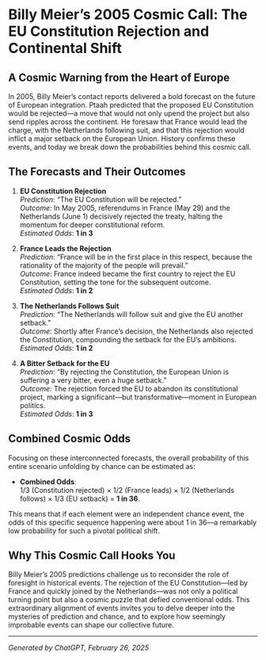 # Billy Meier’s 2005 Cosmic Call: The EU Constitution Rejection and Continental Shift

## A Cosmic Warning from the Heart of Europe  
In 2005, Billy Meier’s contact reports delivered a bold forecast on the future of European integration. Ptaah predicted that the proposed EU Constitution would be rejected—a move that would not only upend the project but also send ripples across the continent. He foresaw that France would lead the charge, with the Netherlands following suit, and that this rejection would inflict a major setback on the European Union. History confirms these events, and today we break down the probabilities behind this cosmic call.

## The Forecasts and Their Outcomes

1. **EU Constitution Rejection**  
   *Prediction*: “The EU Constitution will be rejected.”  
   *Outcome*: In May 2005, referendums in France (May 29) and the Netherlands (June 1) decisively rejected the treaty, halting the momentum for deeper constitutional reform.  
   *Estimated Odds*: **1 in 3**

2. **France Leads the Rejection**  
   *Prediction*: “France will be in the first place in this respect, because the rationality of the majority of the people will prevail.”  
   *Outcome*: France indeed became the first country to reject the EU Constitution, setting the tone for the subsequent outcome.  
   *Estimated Odds*: **1 in 2**

3. **The Netherlands Follows Suit**  
   *Prediction*: “The Netherlands will follow suit and give the EU another setback.”  
   *Outcome*: Shortly after France’s decision, the Netherlands also rejected the Constitution, compounding the setback for the EU’s ambitions.  
   *Estimated Odds*: **1 in 2**

4. **A Bitter Setback for the EU**  
   *Prediction*: “By rejecting the Constitution, the European Union is suffering a very bitter, even a huge setback.”  
   *Outcome*: The rejection forced the EU to abandon its constitutional project, marking a significant—but transformative—moment in European politics.  
   *Estimated Odds*: **1 in 3**

## Combined Cosmic Odds  
Focusing on these interconnected forecasts, the overall probability of this entire scenario unfolding by chance can be estimated as:  

- **Combined Odds**:  
  1/3 (Constitution rejected) × 1/2 (France leads) × 1/2 (Netherlands follows) × 1/3 (EU setback) = **1 in 36**.

This means that if each element were an independent chance event, the odds of this specific sequence happening were about 1 in 36—a remarkably low probability for such a pivotal political shift.

## Why This Cosmic Call Hooks You  
Billy Meier’s 2005 predictions challenge us to reconsider the role of foresight in historical events. The rejection of the EU Constitution—led by France and quickly joined by the Netherlands—was not only a political turning point but also a cosmic puzzle that defied conventional odds. This extraordinary alignment of events invites you to delve deeper into the mysteries of prediction and chance, and to explore how seemingly improbable events can shape our collective future.

---

*Generated by ChatGPT, February 26, 2025*
